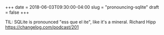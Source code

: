 +++
date = 2018-06-03T09:30:00-04:00
slug = "pronouncing-sqlite"
draft = false
+++

TIL: SQLite is pronounced "ess que el ite", like it's a mineral. Richard Hipp <https://changelog.com/podcast/201>
